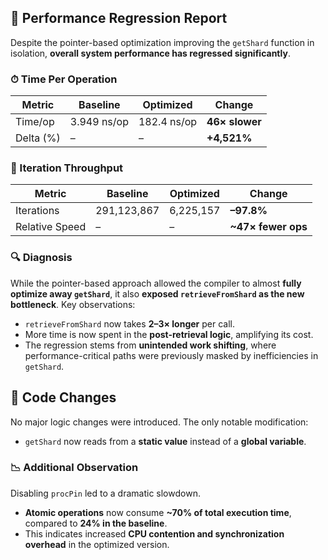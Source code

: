 ## 🧪 Performance Regression Report

Despite the pointer-based optimization improving the `getShard` function in isolation, **overall system performance has regressed significantly**.


### ⏱ Time Per Operation

| Metric    | Baseline    | Optimized   | Change         |
| --------- | ----------- | ----------- | -------------- |
| Time/op   | 3.949 ns/op | 182.4 ns/op | **46× slower** |
| Delta (%) | –           | –           | **+4,521%**    |


### 🔁 Iteration Throughput

| Metric         | Baseline    | Optimized | Change              |
| -------------- | ----------- | --------- | ------------------- |
| Iterations     | 291,123,867 | 6,225,157 | **–97.8%**          |
| Relative Speed | –           | –         | **\~47× fewer ops** |


### 🔍 Diagnosis

While the pointer-based approach allowed the compiler to almost **fully optimize away `getShard`**, it also **exposed `retrieveFromShard` as the new bottleneck**. Key observations:

* `retrieveFromShard` now takes **2–3× longer** per call.
* More time is now spent in the **post-retrieval logic**, amplifying its cost.
* The regression stems from **unintended work shifting**, where performance-critical paths were previously masked by inefficiencies in `getShard`.


## 🔧 Code Changes

No major logic changes were introduced. The only notable modification:

* `getShard` now reads from a **static value** instead of a **global variable**.


### 📉 Additional Observation

Disabling `procPin` led to a dramatic slowdown.

* **Atomic operations** now consume **\~70% of total execution time**, compared to **24% in the baseline**.
* This indicates increased **CPU contention and synchronization overhead** in the optimized version.

